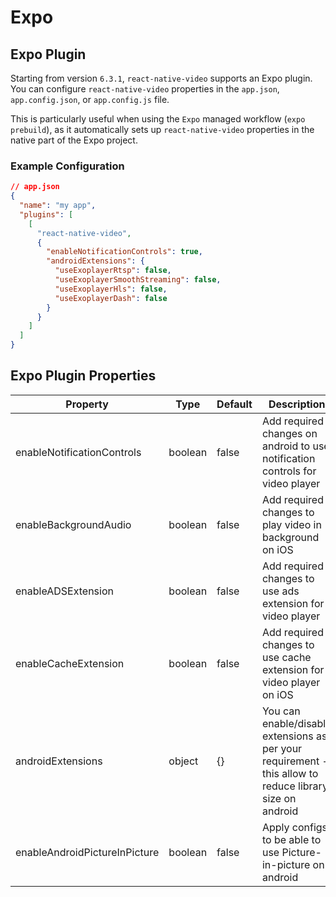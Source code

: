 # Expo

## Expo Plugin

Starting from version `6.3.1`, `react-native-video` supports an Expo plugin. You can configure `react-native-video` properties in the `app.json`, `app.config.json`, or `app.config.js` file.

This is particularly useful when using the `Expo` managed workflow (`expo prebuild`), as it automatically sets up `react-native-video` properties in the native part of the Expo project.

### Example Configuration

```json
// app.json
{
  "name": "my app",
  "plugins": [
    [
      "react-native-video",
      {
        "enableNotificationControls": true,
        "androidExtensions": {
          "useExoplayerRtsp": false,
          "useExoplayerSmoothStreaming": false,
          "useExoplayerHls": false,
          "useExoplayerDash": false
        }
      }
    ]
  ]
}
```

## Expo Plugin Properties

| Property | Type | Default | Description |
| --- | --- | --- | --- |
| enableNotificationControls | boolean | false | Add required changes on android to use notification controls for video player |
| enableBackgroundAudio | boolean | false | Add required changes to play video in background on iOS |
| enableADSExtension | boolean | false | Add required changes to use ads extension for video player |
| enableCacheExtension | boolean | false | Add required changes to use cache extension for video player on iOS |
| androidExtensions | object | {} | You can enable/disable extensions as per your requirement - this allow to reduce library size on android |
| enableAndroidPictureInPicture | boolean | false | Apply configs to be able to use Picture-in-picture on android |
